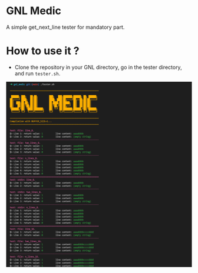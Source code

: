 # GNL Medic
A simple get_next_line tester for mandatory part.

# How to use it ?
- Clone the repository in your GNL directory, go in the tester directory, and run `tester.sh`.

![An example of an ouput.](/img/img.png)
